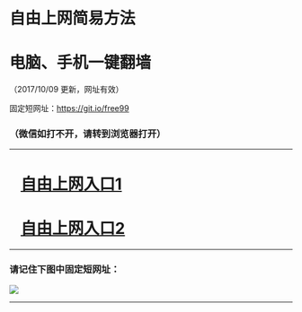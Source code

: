 ﻿# 自由上网简易方法

# 电脑、手机一键翻墙

（2017/10/09 更新，网址有效）

固定短网址：https://git.io/free99

### （微信如打不开，请转到浏览器打开）


***





# &nbsp;&nbsp; <a href="http://ft1242223240.fwq-tz-1001.info/fwqtz01.html?t=10090012652 " target="_blank">自由上网入口1</a>
# &nbsp;&nbsp; <a href="http://ft2325017912.fwq-tz-1002.info/fwqtz02.html?t=100900116108 " target="_blank">自由上网入口2</a>
***

### 请记住下图中固定短网址：

<img src="https://s3-us-west-2.amazonaws.com/fwq-1001/yjfq-20170905okok.png" /> 


***

